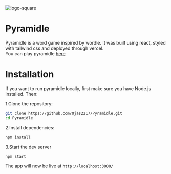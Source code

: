 ![logo-square](https://github.com/user-attachments/assets/5da87c8a-23fa-494f-b714-9702e07a52a4)

# Pyramidle

Pyramidle is a word game inspired by wordle. It was built using react, styled with tailwind css and deployed through vercel. \
You can play pyramidle [here](https://pyramidle.vercel.app)

# Installation

If you want to run pyramidle locally, first make sure you have Node.js installed. Then:

1.Clone the repository:
```bash
git clone https://github.com/Ojas2217/Pyramidle.git
cd Pyramidle
```
2.Install dependencies:
```bash
npm install
```
3.Start the dev server
```bash
npm start
```
The app will now be live at `http://localhost:3000/`
